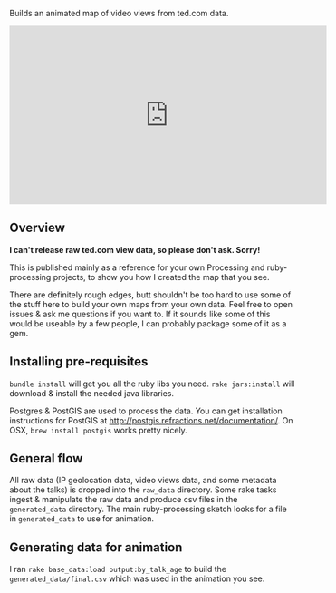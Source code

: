 Builds an animated map of video views from ted.com data.

<iframe
  width="560" height="315"
  src="http://www.youtube.com/embed/omO3fr0XuhY"
  frameborder="0" allowfullscreen>
</iframe>

## Overview

**I can't release raw ted.com view data, so please don't ask. Sorry!**

This is published mainly as a reference for your own Processing and ruby-processing
projects, to show you how I created the map that you see.

There are definitely rough edges, butt shouldn't be too hard to use some of the
stuff here to build your own maps from your own data. Feel free to open issues &
ask me questions if you want to. If it sounds like some of this would be useable
by a few people, I can probably package some of it as a gem.

## Installing pre-requisites
`bundle install` will get you all the ruby libs you need.
`rake jars:install` will download & install the needed java libraries.

Postgres & PostGIS are used to process the data. You can get installation instructions
for PostGIS at http://postgis.refractions.net/documentation/. On OSX, `brew install postgis`
works pretty nicely.

## General flow
All raw data (IP geolocation data, video views data, and some metadata about the
talks) is dropped into the `raw_data` directory. Some rake tasks ingest & manipulate
the raw data and produce csv files in the `generated_data` directory. The main
ruby-processing sketch looks for a file in `generated_data` to use for animation.

## Generating data for animation
I ran `rake base_data:load output:by_talk_age` to build the `generated_data/final.csv`
which was used in the animation you see.

